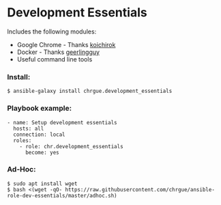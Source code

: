 # Development Essentials


Includes the following modules:

* Google Chrome - Thanks [koichirok][1]
* Docker - Thanks [geerlingguy][2]
* Useful command line tools



### Install:

    $ ansible-galaxy install chrgue.development_essentials


### Playbook example:

    - name: Setup development essentials
      hosts: all
      connection: local
      roles:
        - role: chr.development_essentials
          become: yes
        

### Ad-Hoc:

    $ sudo apt install wget
    $ bash <(wget -qO- https://raw.githubusercontent.com/chrgue/ansible-role-dev-essentials/master/adhoc.sh)


[1]: https://github.com/koichirok/ansible-role-google-chrome
[2]: https://github.com/geerlingguy/ansible-role-docker